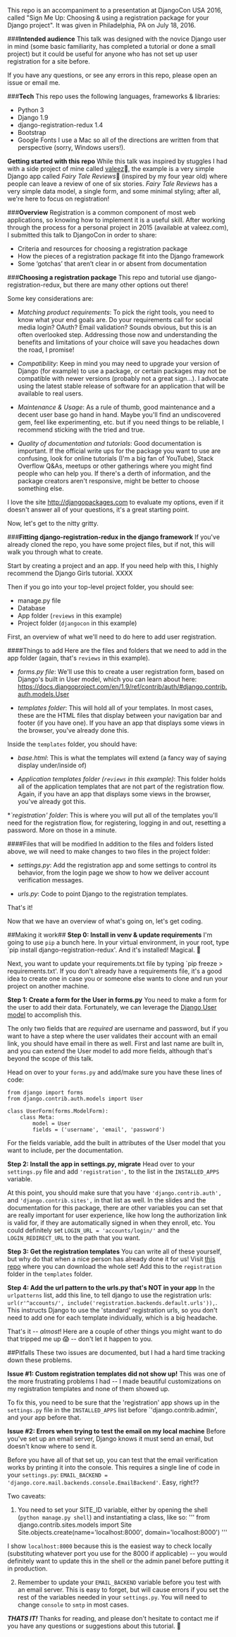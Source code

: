 This repo is an accompaniment to a presentation at DjangoCon USA 2016, called "Sign Me Up: Choosing & using a registration package for your Django project".   It was given in Philadelphia, PA on July 18, 2016.


###**Intended audience**
This talk was designed with the novice Django user in mind (some basic familiarity, has completed a tutorial or done a small project) but it could be useful for anyone who has not set up user registration for a site before.

If you have any questions, or see any errors in this repo, please open an issue or email me.


###**Tech**
This repo uses the following languages, frameworks & libraries:
* Python 3
* Django 1.9
* django-registration-redux 1.4
* Bootstrap
* Google Fonts
I use a Mac so all of the directions are written from that perspective (sorry, Windows users!).

**Getting started with this repo**
While this talk was inspired by stuggles I had with a side project of mine called [valeez](http://www.valeez.com):baggage_claim:, the example is a very simple Django app called _Fairy Tale Reviews_:european_castle: (inspired by my four year old) where people can leave a review of one of six stories.  _Fairy Tale Reviews_ has a very simple data model, a single form, and some minimal styling; after all, we're here to focus on registration!


###**Overview**
Registration is a common component of most web applications, so knowing how to implement it is a useful skill.  After working through the process for a personal project in 2015 (available at valeez.com), I submitted this talk to DjangoCon in order to share:
* Criteria and resources for choosing a registration package
* How the pieces of a registration package fit into the Django framework
* Some ‘gotchas’ that aren’t clear in or absent from documentation


###**Choosing a registration package**
This repo and tutorial use django-registration-redux, but there are many other options out there! 

Some key considerations are:
* _Matching product requirements_: To pick the right tools, you need to know what your end goals are.  Do your requirements call for social media login? OAuth? Email validation?  Sounds obvious, but this is an often overlooked step.  Addressing those now and understanding the benefits and limitations of your choice will save you headaches down the road, I promise!

* _Compatibility_: Keep in mind you may need to upgrade your version of Django (for example) to use a package, or certain packages may not be compatible with newer versions (probably not a great sign...).  I advocate using the latest stable release of software for an application that will be available to real users.  

* _Maintenance & Usage_: As a rule of thumb, good maintenance and a decent user base go hand in hand.  Maybe you'll find an undiscovered gem, feel like experimenting, etc. but if you need things to be reliable, I recommend sticking with the tried and true.

* _Quality of documentation and tutorials_: Good documentation is important.  If the official write ups for the package you want to use are confusing, look for online tutorials (I'm a big fan of YouTube), Stack Overflow Q&As, meetups or other gatherings where you might find people who can help you.  If there's a derth of information, and the package creators aren't responsive, might be better to choose something else.

I love the site http://djangopackages.com to evaluate my options, even if it doesn't answer all of your questions, it's a great starting point.

Now, let's get to the nitty gritty.

###**Fitting django-registration-redux in the django framework**
If you've already cloned the repo, you have some project files, but if not, this will walk you through what to create.

Start by creating a project and an app.  If you need help with this, I highly recommend the Django Girls tutorial. XXXX

Then if you go into your top-level project folder, you should see: 
* manage.py file
* Database 
* App folder (`reviews` in this example)
* Project folder (`djangocon` in this example)


First, an overview of what we'll need to do here to add user registration.

####Things to add
Here are the files and folders that we need to add in the app folder (again, that's `reviews` in this example).

* _forms.py file_: We'll use this to create a user registration form, based on Django's built in User model, which you can learn about here: 
https://docs.djangoproject.com/en/1.9/ref/contrib/auth/#django.contrib.auth.models.User

* _templates folder_: This will hold all of your templates.  In most cases, these are the HTML files that display between your navigation bar and footer (if you have one).  If you have an app that displays some views in the browser, you've already done this.

Inside the `templates` folder, you should have:
* _base.html_: This is what the templates will extend (a fancy way of saying display under/inside of)

* _Application templates folder (`reviews` in this example)_: This folder holds all of the application templates that are not part of the registration flow.  Again, if you have an app that displays some views in the browser, you've already got this.

*_`registration' folder_: This is where you will put all of the templates you'll need for the registration flow, for registering, logging in and out, resetting a password.  More on those in a minute.

####Files that will be modified
In addition to the files and folders listed above, we will need to make changes to two files in the project folder:

* _settings.py_: Add the registration app and some settings to control its behavior, from the login page we show to how we deliver account verification messages.

* _urls.py_: Code to point Django to the registration templates.

That's it!  

Now that we have an overview of what's going on, let's get coding.

##Making it work##
**Step 0: Install in venv & update requirements**
I'm going to use `pip` a bunch here.  In your virtual environment, in your root, type `pip install django-registration-redux'.  And it's installed! Magical. :tada:

Next, you want to update your requirements.txt file by typing `pip freeze > requirements.txt'.  If you don't already have a requirements file, it's a good idea to create one in case you or someone else wants to clone and run your project on another machine.

**Step 1: Create a form for the User in forms.py**
You need to make a form for the user to add their data.  Fortunately, we can leverage the [Django User model](https://docs.djangoproject.com/en/1.9/ref/contrib/auth/#django.contrib.auth.models.User) to accomplish this.

The only two fields that are _required_ are username and password, but if you want to have a step where the user validates their account with an email link, you should have email in there as well.  First and last name are built in, and you can extend the User model to add more fields, although that's beyond the scope of this talk.

Head on over to your `forms.py` and add/make sure you have these lines of code:
```
from django import forms
from django.contrib.auth.models import User

class UserForm(forms.ModelForm):
	class Meta:
		model = User
		fields = ('username', 'email', 'password')
```
For the fields variable, add the built in attributes of the User model that you want to include, per the documentation.

**Step 2: Install the app in settings.py, migrate**
Head over to your `settings.py` file and add `'registration',` to the list in the `INSTALLED_APPS` variable.

At this point, you should make sure that you have `'django.contrib.auth',` and `'django.contrib.sites',`
in that list as well.  In the slides and the documentation for this package, there are other variables you can set that are really important for user experience, like how long the authorization link is valid for, if they are automatically signed in when they enroll, etc.  You could definitely set `LOGIN_URL = 'accounts/login/'` and the `LOGIN_REDIRECT_URL` to the path that you want.

**Step 3: Get the registration templates**
You can write all of these yourself, but why do that when a nice person has already done it for us!  Visit [this repo](https://github.com/macdhuibh/django-registration-templates) where you can download the whole set!  Add this to the `registration` folder in the `templates` folder.

**Step 4: Add the url pattern to the urls.py that's NOT in your app**
In the `urlpatterns` list, add this line, to tell django to use the registration urls: `url(r'^accounts/', include('registration.backends.default.urls')),`.  This instructs Django to use the 'standard' registration urls, so you don't need to add one for each template individually, which is a big headache.

That's it -- _almost_!  Here are a couple of other things you might want to do that tripped me up :scream: -- don't let it happen to you. 


##Pitfalls
These two issues are documented, but I had a hard time tracking down these problems.

**Issue #1: Custom registration templates did not show up!**
This was one of the more frustrating problems I had -- I made beautiful customizations on my registration templates and none of them showed up.  

To fix this, you need to be sure that the 'registration' app shows up in the `settings.py` file in the `INSTALLED_APPS` list before `'django.contrib.admin', and your app before that.  


**Issue #2: Errors when trying to test the email on my local machine**
Before you've set up an email server, Django knows it must send an email, but doesn't know where to send it.  

Before you have all of that set up, you can test that the email verification works by printing it into the console.  This requires a single line of code in your `settings.py`: `EMAIL_BACKEND = 'django.core.mail.backends.console.EmailBackend'`.  Easy, right??

Two caveats: 

1. You need to set your SITE_ID variable, either by opening the shell (`python manage.py shell`) and instantiating a class, like so:
'''
from django.contrib.sites.models import Site
Site.objects.create(name='localhost:8000', domain='localhost:8000')
'''

I show `localhost:8000` because this is the easiest way to check locally (substituting whatever port you use for the 8000 if applicable) -- you would definitely want to update this in the shell or the admin panel before putting it in production.

2. Remember to update your `EMAIL_BACKEND` variable before you test with an email server.  This is easy to forget, but will cause errors if you set the rest of the variables needed in your `settings.py`.  You will need to change `console` to `smtp` in most cases.


***THATS IT!*** Thanks for reading, and please don't hesitate to contact me if you have any questions or suggestions about this tutorial.  :snake:



